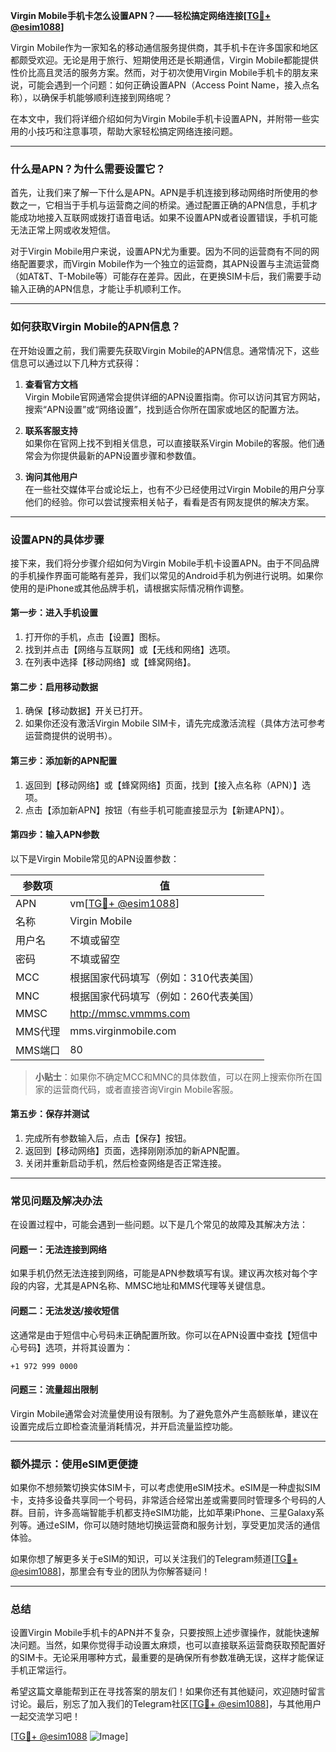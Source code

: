 **Virgin Mobile手机卡怎么设置APN？——轻松搞定网络连接[[TG💪+ @esim1088](https://t.me/s/esim1088)]**

Virgin Mobile作为一家知名的移动通信服务提供商，其手机卡在许多国家和地区都颇受欢迎。无论是用于旅行、短期使用还是长期通信，Virgin Mobile都能提供性价比高且灵活的服务方案。然而，对于初次使用Virgin Mobile手机卡的朋友来说，可能会遇到一个问题：如何正确设置APN（Access Point Name，接入点名称），以确保手机能够顺利连接到网络呢？

在本文中，我们将详细介绍如何为Virgin Mobile手机卡设置APN，并附带一些实用的小技巧和注意事项，帮助大家轻松搞定网络连接问题。

---

### **什么是APN？为什么需要设置它？**

首先，让我们来了解一下什么是APN。APN是手机连接到移动网络时所使用的参数之一，它相当于手机与运营商之间的桥梁。通过配置正确的APN信息，手机才能成功地接入互联网或拨打语音电话。如果不设置APN或者设置错误，手机可能无法正常上网或收发短信。

对于Virgin Mobile用户来说，设置APN尤为重要。因为不同的运营商有不同的网络配置要求，而Virgin Mobile作为一个独立的运营商，其APN设置与主流运营商（如AT&T、T-Mobile等）可能存在差异。因此，在更换SIM卡后，我们需要手动输入正确的APN信息，才能让手机顺利工作。

---

### **如何获取Virgin Mobile的APN信息？**

在开始设置之前，我们需要先获取Virgin Mobile的APN信息。通常情况下，这些信息可以通过以下几种方式获得：

1. **查看官方文档**  
   Virgin Mobile官网通常会提供详细的APN设置指南。你可以访问其官方网站，搜索“APN设置”或“网络设置”，找到适合你所在国家或地区的配置方法。

2. **联系客服支持**  
   如果你在官网上找不到相关信息，可以直接联系Virgin Mobile的客服。他们通常会为你提供最新的APN设置步骤和参数值。

3. **询问其他用户**  
   在一些社交媒体平台或论坛上，也有不少已经使用过Virgin Mobile的用户分享他们的经验。你可以尝试搜索相关帖子，看看是否有网友提供的解决方案。

---

### **设置APN的具体步骤**

接下来，我们将分步骤介绍如何为Virgin Mobile手机卡设置APN。由于不同品牌的手机操作界面可能略有差异，我们以常见的Android手机为例进行说明。如果你使用的是iPhone或其他品牌手机，请根据实际情况稍作调整。

#### **第一步：进入手机设置**
1. 打开你的手机，点击【设置】图标。
2. 找到并点击【网络与互联网】或【无线和网络】选项。
3. 在列表中选择【移动网络】或【蜂窝网络】。

#### **第二步：启用移动数据**
1. 确保【移动数据】开关已打开。
2. 如果你还没有激活Virgin Mobile SIM卡，请先完成激活流程（具体方法可参考运营商提供的说明书）。

#### **第三步：添加新的APN配置**
1. 返回到【移动网络】或【蜂窝网络】页面，找到【接入点名称（APN）】选项。
2. 点击【添加新APN】按钮（有些手机可能直接显示为【新建APN】）。

#### **第四步：输入APN参数**
以下是Virgin Mobile常见的APN设置参数：

| 参数项      | 值                           |
|-------------|------------------------------|
| APN         | vm[[TG💪+ @esim1088](https://t.me/s/esim1088)] |
| 名称        | Virgin Mobile                |
| 用户名      | 不填或留空                   |
| 密码        | 不填或留空                   |
| MCC         | 根据国家代码填写（例如：310代表美国） |
| MNC         | 根据国家代码填写（例如：260代表美国） |
| MMSC        | http://mmsc.vmmms.com         |
| MMS代理     | mms.virginmobile.com          |
| MMS端口     | 80                            |

> **小贴士**：如果你不确定MCC和MNC的具体数值，可以在网上搜索你所在国家的运营商代码，或者直接咨询Virgin Mobile客服。

#### **第五步：保存并测试**
1. 完成所有参数输入后，点击【保存】按钮。
2. 返回到【移动网络】页面，选择刚刚添加的新APN配置。
3. 关闭并重新启动手机，然后检查网络是否正常连接。

---

### **常见问题及解决办法**

在设置过程中，可能会遇到一些问题。以下是几个常见的故障及其解决方法：

#### **问题一：无法连接到网络**
如果手机仍然无法连接到网络，可能是APN参数填写有误。建议再次核对每个字段的内容，尤其是APN名称、MMSC地址和MMS代理等关键信息。

#### **问题二：无法发送/接收短信**
这通常是由于短信中心号码未正确配置所致。你可以在APN设置中查找【短信中心号码】选项，并将其设置为：
```
+1 972 999 0000
```

#### **问题三：流量超出限制**
Virgin Mobile通常会对流量使用设有限制。为了避免意外产生高额账单，建议在设置完成后立即检查流量消耗情况，并开启流量监控功能。

---

### **额外提示：使用eSIM更便捷**

如果你不想频繁切换实体SIM卡，可以考虑使用eSIM技术。eSIM是一种虚拟SIM卡，支持多设备共享同一个号码，非常适合经常出差或需要同时管理多个号码的人群。目前，许多高端智能手机都支持eSIM功能，比如苹果iPhone、三星Galaxy系列等。通过eSIM，你可以随时随地切换运营商和服务计划，享受更加灵活的通信体验。

如果你想了解更多关于eSIM的知识，可以关注我们的Telegram频道[[TG💪+ @esim1088](https://t.me/s/esim1088)]，那里会有专业的团队为你解答疑问！

---

### **总结**

设置Virgin Mobile手机卡的APN并不复杂，只要按照上述步骤操作，就能快速解决问题。当然，如果你觉得手动设置太麻烦，也可以直接联系运营商获取预配置好的SIM卡。无论采用哪种方式，最重要的是确保所有参数准确无误，这样才能保证手机正常运行。

希望这篇文章能帮到正在寻找答案的朋友们！如果你还有其他疑问，欢迎随时留言讨论。最后，别忘了加入我们的Telegram社区[[TG💪+ @esim1088](https://t.me/s/esim1088)]，与其他用户一起交流学习吧！

[[TG💪+ @esim1088](https://t.me/s/esim1088) ![Image](https://i.postimg.cc/4NQfJmqS/Snipaste-2025-05-13-00-14-12.png)]